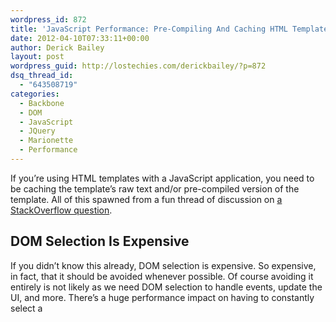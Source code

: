 ```yaml
---
wordpress_id: 872
title: 'JavaScript Performance: Pre-Compiling And Caching HTML Templates'
date: 2012-04-10T07:33:11+00:00
author: Derick Bailey
layout: post
wordpress_guid: http://lostechies.com/derickbailey/?p=872
dsq_thread_id:
  - "643508719"
categories:
  - Backbone
  - DOM
  - JavaScript
  - JQuery
  - Marionette
  - Performance
---
```

If you&#8217;re using HTML templates with a JavaScript application, you need to be caching the template&#8217;s raw text and/or pre-compiled version of the template. All of this spawned from a fun thread of discussion on [a StackOverflow question](http://stackoverflow.com/questions/9833312/how-do-i-properly-store-a-javascript-template-so-that-it-isnt-instantiated-mul/).

## DOM Selection Is Expensive

If you didn&#8217;t know this already, DOM selection is expensive. So expensive, in fact, that it should be avoided whenever possible. Of course avoiding it entirely is not likely as we need DOM selection to handle events, update the UI, and more. There&#8217;s a huge performance impact on having to constantly select a <script> tag from the DOM when you need a template, though. See [this JSPerf that I wrote](http://jsperf.com/dom-select-vs-cache) which illustrates the difference.

<img title="Screen Shot 2012-03-28 at 9.35.57 PM.png" src="http://lostechies.com/derickbailey/files/2012/03/Screen-Shot-2012-03-28-at-9.35.57-PM.png" border="0" alt="Screen Shot 2012 03 28 at 9 35 57 PM" width="600" height="337" />

If you&#8217;re storing templates in a script tag, don&#8217;t access that DOM element more than once. After all, you&#8217;re not expecting the contents of the template to change. Only the data that is rendered in to the template changes.

## Simple Template Caching

The easiest way of storing a template is to use the DOM selector as a key, and the template contents as a value. Check for the existence of that key on an object, and if it exists use that. If it doesn&#8217;t exist, load it:

[gist id=2232998 file=1.js]

## Pre-Compile Templates

One of the commenters in the thread of discussion liked the test I put together but thought it could be done better, still. He updated it to show [cached vs non-cached and pre-compiled vs non-pre-compiled templates](http://jsperf.com/dom-select-vs-cache/2).

<img title="Screen Shot 2012-03-28 at 10.02.37 PM.png" src="http://lostechies.com/derickbailey/files/2012/03/Screen-Shot-2012-03-28-at-10.02.37-PM.png" border="0" alt="Screen Shot 2012 03 28 at 10 02 37 PM" width="600" height="306" />

Clearly, pre-compiling your templates is important. So let&#8217;s update our TemplateCache to pre-compile the templates for us (assuming we&#8217;re using underscore.js):

[gist id=2232998 file=2.js]

## Template Cache Built In To Backbone.Marionette

Of course you saw this part coming, right? I&#8217;ve got a much more robust version of the above template caching already available in [Backbone.Marionette](https://github.com/derickbailey/backbone.marionette). It defaults to using underscore.js as it&#8217;s template engine, but that&#8217;s really easy to change. See the documentation for some [examples on how to do that](http://derickbailey.github.com/backbone.marionette/#backbone-marionette-renderer/caching-pre-compiled-templates).

But even if you&#8217;re not using Backbone or Backbone.Marionette, you need to take advantage of the performance improvements that your application will see, by only selecting something from the DOM once, and by pre-compiling and caching any templates that you&#8217;re using.